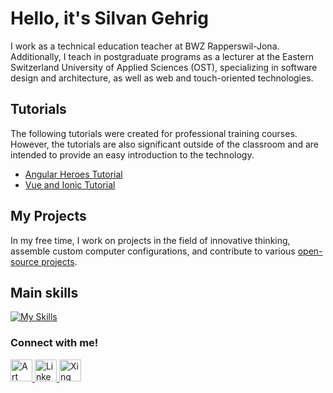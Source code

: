 # Hello, it's Silvan Gehrig
I work as a technical education teacher at BWZ Rapperswil-Jona. Additionally, I teach in postgraduate programs as a lecturer at the Eastern Switzerland University of Applied Sciences (OST), specializing in software design and architecture, as well as web and touch-oriented technologies.

## Tutorials
The following tutorials were created for professional training courses. However, the tutorials are also significant outside of the classroom and are intended to provide an easy introduction to the technology.
- [Angular Heroes Tutorial](https://bwz-rappi-m323.azurewebsites.net/)
- [Vue and Ionic Tutorial](https://bwz-rappi-m335.azurewebsites.net/)

## My Projects
In my free time, I work on projects in the field of innovative thinking, assemble custom computer configurations, and contribute to various [open-source projects](https://www.silvanonline.ch/projects).

## Main skills
[![My Skills](https://skillicons.dev/icons?i=angular,react,vue,dotnet,js,ts,nodejs,express,regex,github,git,cs,dotnet,html,css)](https://skillicons.dev)

### Connect with me!
<div>
    <a href="https://www.bwz-rappi.ch/team">
        <img src="https://www.bwz-rappi.ch/themes/custom/bwz_rappi/assets/img/favicon.png" alt="Art Station" width="35" height="35"/>
    </a>
    <a href="https://www.linkedin.com/in/silvanonline/">
        <img src="https://upload.wikimedia.org/wikipedia/commons/c/ca/LinkedIn_logo_initials.png" alt="LinkedIn" width="35" height="35"/>
    </a>
    <a href="https://www.xing.com/profile/Silvan_Gehrig/">
        <img src="https://upload.wikimedia.org/wikipedia/commons/b/bc/Xing-icon.png" alt="Xing" width="35" height="35"/>
    </a>
</div>
